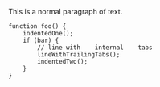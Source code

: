 This is a normal paragraph of text.

```
function foo() {
	indentedOne();
	if (bar) {
		// line	with	internal	tabs
		lineWithTrailingTabs();			
		indentedTwo();
	}
}
```
